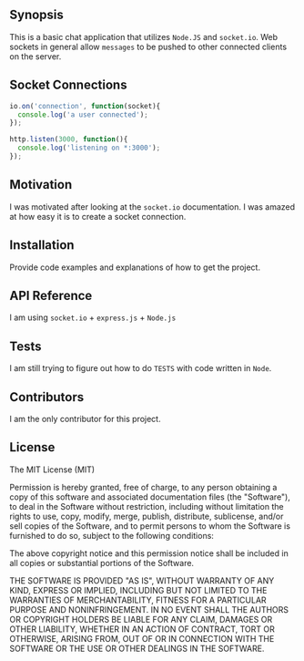 ## Synopsis

This is a basic chat application that utilizes `Node.JS` and `socket.io`. Web sockets in general allow `messages` to be pushed to other connected clients on the server.

## Socket Connections

```javascript
io.on('connection', function(socket){
  console.log('a user connected');
});

http.listen(3000, function(){
  console.log('listening on *:3000');
});
```

## Motivation

I was motivated after looking at the `socket.io` documentation. I was amazed at how easy it is to create a socket connection.

## Installation

Provide code examples and explanations of how to get the project.

## API Reference

I am using `socket.io` + `express.js` + `Node.js`

## Tests

I am still trying to figure out how to do `TESTS` with code written in `Node`.

## Contributors

I am the only contributor for this project.

## License

The MIT License (MIT)

Permission is hereby granted, free of charge, to any person obtaining a copy
of this software and associated documentation files (the "Software"), to deal
in the Software without restriction, including without limitation the rights
to use, copy, modify, merge, publish, distribute, sublicense, and/or sell
copies of the Software, and to permit persons to whom the Software is
furnished to do so, subject to the following conditions:

The above copyright notice and this permission notice shall be included in
all copies or substantial portions of the Software.

THE SOFTWARE IS PROVIDED "AS IS", WITHOUT WARRANTY OF ANY KIND, EXPRESS OR
IMPLIED, INCLUDING BUT NOT LIMITED TO THE WARRANTIES OF MERCHANTABILITY,
FITNESS FOR A PARTICULAR PURPOSE AND NONINFRINGEMENT. IN NO EVENT SHALL THE
AUTHORS OR COPYRIGHT HOLDERS BE LIABLE FOR ANY CLAIM, DAMAGES OR OTHER
LIABILITY, WHETHER IN AN ACTION OF CONTRACT, TORT OR OTHERWISE, ARISING FROM,
OUT OF OR IN CONNECTION WITH THE SOFTWARE OR THE USE OR OTHER DEALINGS IN
THE SOFTWARE.

